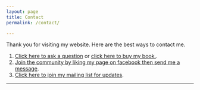```yaml
---
layout: page
title: Contact
permalink: /contact/

---
```

Thank you for visiting my website. Here are the best ways to contact me.

1. [Click here to ask a question](https://goo.gl/forms/rJ1AjY5Oon6dZtg42) or [click here to buy my book.](https://goo.gl/forms/M1MbBbdhieN7Ouvc2).
2. [Join the community by liking my page on facebook then send me a message](https://www.facebook.com/callcentertrainingtips).
3. [Click here to join my mailing list for updates](http://eepurl.com/riFT1).
***

